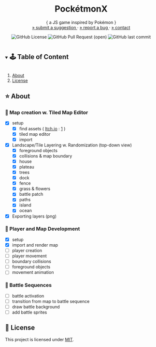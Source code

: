 <!-- PROJECT SUMMARY -->
<p align="center">
  <h1 align="center">PockétmonX</h1>

  <p align="center">
    { a JS game inspired by Pokémon }
    </br>
    <a href="https://github.com/pink-coffee-mug/pocketmonX/issues"> » submit a suggestion </a>
    ·
    <a href="https://github.com/pink-coffee-mug/pocketmonX/issues">» report a bug </a>
    ·
    <a href="https://github.com/pink-coffee-mug/pocketmonX">» contact </a>
  </p>

  <div align="center">

![GitHub License](https://img.shields.io/github/license/pink-coffee-mug/pocketmonX?color=yellow)
![GitHub Pull Request (open)](https://img.shields.io/github/issues-pr/pink-coffee-mug/pocketmonX?color=hotpink)
![GitHub last commit](https://img.shields.io/github/last-commit/pink-coffee-mug/pocketmonX?color=blue)

  </div>
</p>

<!-- TABLE OF CONTENT -->
<details open="open">
  <summary><h2 style="display: inline-block">🕹 Table of Content</h2></summary>
  <ol>
    <li>
      <a href="#about-the-project">About</a>
    </li>
    <!-- <li>
      <a href="#getting-started">Documentation</a>
      <ul>
        <li><a href="#getting-started">Getting Started</a></li>
        <li><a href="#overview">Content</a></li>
      </ul> -->
    </li>
    <li><a href="#license">License</a></li>
  </ol>
</details>

<!-- ABOUT THE PROJECT -->
## :star: About

### :pushpin: Map creation w. Tiled Map Editor

- [x] setup
  - [x] find assets ( [Itch.io](https://itch.io/) : [1](https://cypor.itch.io/12x12-rpg-tileset) )
  - [x] tiled map editor
  - [x] import
- [x] Landscape/Tile Layering w. Randomization (top-down view)
  - [x] foreground objects
  - [x] collisions & map boundary
  - [x] house
  - [x] plateau
  - [x] trees
  - [x] dock
  - [x] fence
  - [x] grass & flowers
  - [x] battle patch
  - [x] paths
  - [x] island
  - [x] ocean
- [x] Exporting layers (png)

### :pushpin: Player and Map Development

- [x] setup
- [x] import and render map
- [ ] player creation
- [ ] player movement
- [ ] boundary collisions
- [ ] foreground objects
- [ ] movement animation

### :pushpin: Battle Sequences

- [ ] battle activation
- [ ] transition from map to battle sequence
- [ ] draw battle background
- [ ] add battle sprites

<!-- CONTENT -->
<!-- ## :clipboard: Documentation -->

<!-- ### :green_apple: Getting Started

### :apple: Content

<!-- CONTRIBUTING -->
<!-- ## :sunflower: Contributing

Contributions are welcome! Follow these steps:
>
> 1. Fork the Project
> 2. Create your Branch (`git checkout -b my-branch`)
> 3. Commit your Changes (`git commit -m 'add my contribution'`)
> 4. Push to the Branch (`git push --set-upstream origin my-branch`)
> 5. Open a Pull Request -->

<!-- LICENSE -->
## :pencil: License

This project is licensed under [MIT](https://opensource.org/licenses).

<!-- ACKNOWLEDGEMENTS -->
<!-- ## Acknowledgements -->

<!-- RESOURCES-->

[contributors-shield]: https://img.shields.io/github/contributors/github_username/repo.svg?style=for-the-badge
[contributors-url]: https://github.com/github_username/repo/graphs/contributors
[forks-shield]: https://img.shields.io/github/forks/github_username/repo.svg?style=for-the-badge
[forks-url]: https://github.com/github_username/repo/network/members
[stars-shield]: https://img.shields.io/github/stars/github_username/repo.svg?style=for-the-badge
[stars-url]: https://github.com/github_username/repo/stargazers
[issues-shield]: https://img.shields.io/github/issues/github_username/repo.svg?style=for-the-badge
[issues-url]: https://github.com/github_username/repo/issues
[license-shield]: https://img.shields.io/github/license/github_username/repo.svg?style=for-the-badge
[license-url]: https://github.com/github_username/repo/blob/master/LICENSE.txt
[GitHub Pull Request (open)]:https://img.shields.io/github/issues-pr/github_username/repo-name?color=blue
[GitHub last commit]:https://img.shields.io/github/last-commit/github_username/repo-name?color=pink
